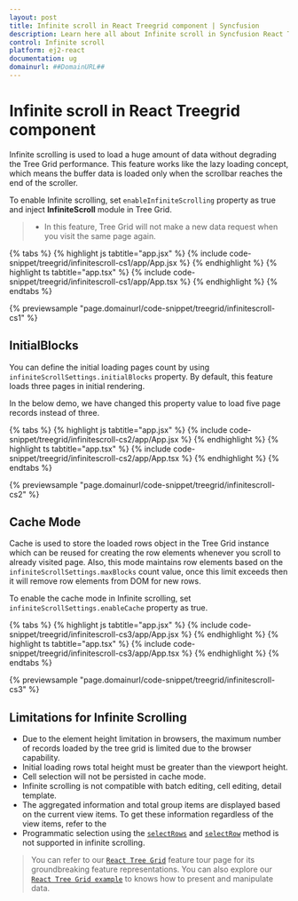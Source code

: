 ```yaml
---
layout: post
title: Infinite scroll in React Treegrid component | Syncfusion
description: Learn here all about Infinite scroll in Syncfusion React Treegrid component of Syncfusion Essential JS 2 and more.
control: Infinite scroll 
platform: ej2-react
documentation: ug
domainurl: ##DomainURL##
---
```


# Infinite scroll in React Treegrid component

Infinite scrolling is used to load a huge amount of data without degrading the Tree Grid performance. This feature works like the lazy loading concept, which means the buffer data is loaded only when the scrollbar reaches the end of the scroller.

To enable Infinite scrolling, set `enableInfiniteScrolling` property as true and inject **InfiniteScroll** module in Tree Grid.

> * In this feature, Tree Grid will not make a new data request when you visit the same page again.

{% tabs %}
{% highlight js tabtitle="app.jsx" %}
{% include code-snippet/treegrid/infinitescroll-cs1/app/App.jsx %}
{% endhighlight %}
{% highlight ts tabtitle="app.tsx" %}
{% include code-snippet/treegrid/infinitescroll-cs1/app/App.tsx %}
{% endhighlight %}
{% endtabs %}

 {% previewsample "page.domainurl/code-snippet/treegrid/infinitescroll-cs1" %}

## InitialBlocks

You can define the initial loading pages count by using `infiniteScrollSettings.initialBlocks` property. By default, this feature loads three pages in initial rendering.

In the below demo, we have changed this property value to load five page records instead of three.

{% tabs %}
{% highlight js tabtitle="app.jsx" %}
{% include code-snippet/treegrid/infinitescroll-cs2/app/App.jsx %}
{% endhighlight %}
{% highlight ts tabtitle="app.tsx" %}
{% include code-snippet/treegrid/infinitescroll-cs2/app/App.tsx %}
{% endhighlight %}
{% endtabs %}

 {% previewsample "page.domainurl/code-snippet/treegrid/infinitescroll-cs2" %}

## Cache Mode

Cache is used to store the loaded rows object in the Tree Grid instance which can be reused for creating the row elements whenever you scroll to already visited page. Also, this mode maintains row elements based on the `infiniteScrollSettings.maxBlocks` count value, once this limit exceeds then it will remove row elements from DOM for new rows.

To enable the cache mode in Infinite scrolling, set `infiniteScrollSettings.enableCache` property as true.

{% tabs %}
{% highlight js tabtitle="app.jsx" %}
{% include code-snippet/treegrid/infinitescroll-cs3/app/App.jsx %}
{% endhighlight %}
{% highlight ts tabtitle="app.tsx" %}
{% include code-snippet/treegrid/infinitescroll-cs3/app/App.tsx %}
{% endhighlight %}
{% endtabs %}

 {% previewsample "page.domainurl/code-snippet/treegrid/infinitescroll-cs3" %}

## Limitations for Infinite Scrolling

* Due to the element height limitation in browsers, the maximum number of records loaded by the tree grid is limited due to the browser capability.
* Initial loading rows total height must be greater than the viewport height.
* Cell selection will not be persisted in cache mode.
* Infinite scrolling is not compatible with batch editing, cell editing, detail template.
* The aggregated information and total group items are displayed based on the current view items. To get these information regardless of the view items, refer to the
* Programmatic selection using the [`selectRows`](https://ej2.syncfusion.com/react/documentation/api/treegrid/#selectrows) and [`selectRow`](https://ej2.syncfusion.com/react/documentation/api/treegrid/#selectrow) method is not supported in infinite scrolling.

> You can refer to our [`React Tree Grid`](https://www.syncfusion.com/react-ui-components/react-tree-grid) feature tour page for its groundbreaking feature representations. You can also explore our [`React Tree Grid example`](https://ej2.syncfusion.com/react/demos/#/material/treegrid/treegrid-overview) to knows how to present and manipulate data.
